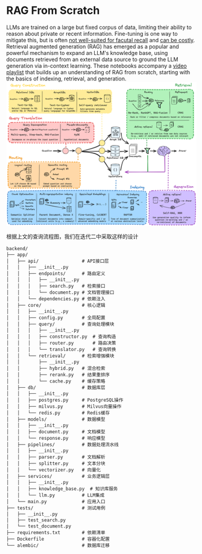 # RAG From Scratch

LLMs are trained on a large but fixed corpus of data, limiting their ability to reason about private or recent information. Fine-tuning is one way to mitigate this, but is often [not well-suited for facutal recall](https://www.anyscale.com/blog/fine-tuning-is-for-form-not-facts) and [can be costly](https://www.glean.com/blog/how-to-build-an-ai-assistant-for-the-enterprise).
Retrieval augmented generation (RAG) has emerged as a popular and powerful mechanism to expand an LLM's knowledge base, using documents retrieved from an external data source to ground the LLM generation via in-context learning. 
These notebooks accompany a [video playlist](https://youtube.com/playlist?list=PLfaIDFEXuae2LXbO1_PKyVJiQ23ZztA0x&feature=shared) that builds up an understanding of RAG from scratch, starting with the basics of indexing, retrieval, and generation. 
![rag_detail_v2](example.png)
 
根据上文的查询流程图，我们在迭代二中采取这样的设计
```shell
backend/
├── app/
│   ├── api/                # API接口层
│   │   ├── __init__.py
│   │   ├── endpoints/      # 路由定义
│   │   │   ├── __init__.py
│   │   │   ├── search.py   # 检索接口
│   │   │   └── document.py # 文档管理接口
│   │   └── dependencies.py # 依赖注入
│   ├── core/               # 核心逻辑
│   │   ├── __init__.py
│   │   ├── config.py       # 全局配置
│   │   ├── query/          # 查询处理模块
│   │   │   ├── __init__.py
│   │   │   ├── constructor.py  # 查询构造
│   │   │   ├── router.py       # 路由决策
│   │   │   └── translator.py   # 查询转换
│   │   └── retrieval/      # 检索增强模块
│   │       ├── __init__.py
│   │       ├── hybrid.py   # 混合检索
│   │       ├── rerank.py   # 结果重排序
│   │       └── cache.py    # 缓存策略
│   ├── db/                 # 数据库层
│   │   ├── __init__.py
│   │   ├── postgres.py     # PostgreSQL操作
│   │   ├── milvus.py       # Milvus向量操作
│   │   └── redis.py        # Redis缓存
│   ├── models/             # 数据模型
│   │   ├── __init__.py
│   │   ├── document.py     # 文档模型
│   │   └── response.py     # 响应模型
│   ├── pipelines/          # 数据处理流水线
│   │   ├── __init__.py
│   │   ├── parser.py       # 文档解析
│   │   ├── splitter.py     # 文本分块
│   │   └── vectorizer.py   # 向量化
│   ├── services/           # 业务逻辑层
│   │   ├── __init__.py
│   │   ├── knowledge_base.py  # 知识库服务
│   │   └── llm.py          # LLM集成
│   └── main.py             # 应用入口
├── tests/                  # 测试用例
│   ├── __init__.py
│   ├── test_search.py
│   └── test_document.py
├── requirements.txt        # 依赖清单
├── Dockerfile              # 容器化配置
└── alembic/                # 数据库迁移
```
